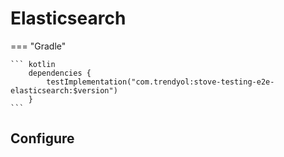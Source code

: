 # Elasticsearch

=== "Gradle"

    ``` kotlin
        dependencies {
            testImplementation("com.trendyol:stove-testing-e2e-elasticsearch:$version")
        }
    ```

## Configure
